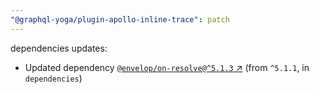 ```yaml
---
"@graphql-yoga/plugin-apollo-inline-trace": patch
---
```

dependencies updates:
  - Updated dependency [`@envelop/on-resolve@^5.1.3` ↗︎](https://www.npmjs.com/package/@envelop/on-resolve/v/5.1.3) (from `^5.1.1`, in `dependencies`)
